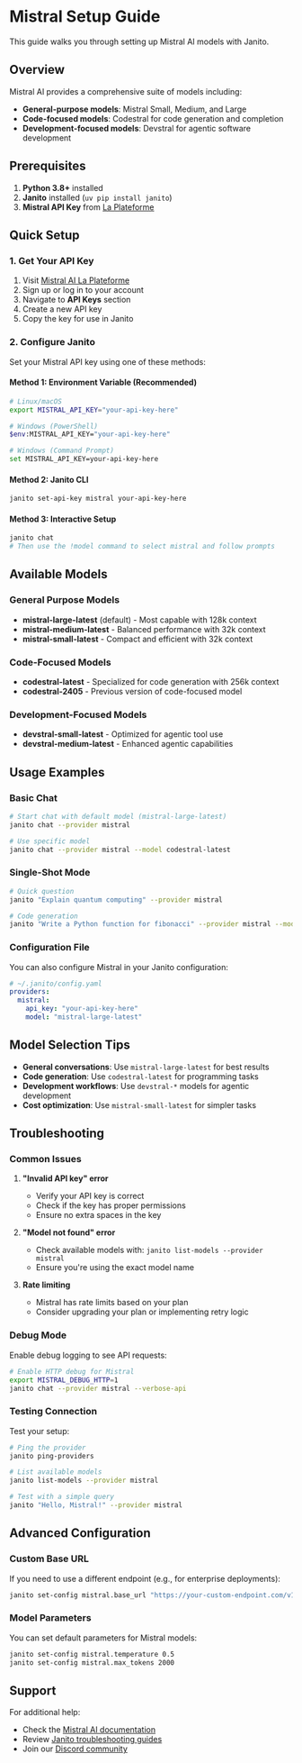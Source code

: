 # Mistral Setup Guide

This guide walks you through setting up Mistral AI models with Janito.

## Overview

Mistral AI provides a comprehensive suite of models including:
- **General-purpose models**: Mistral Small, Medium, and Large
- **Code-focused models**: Codestral for code generation and completion
- **Development-focused models**: Devstral for agentic software development

## Prerequisites

1. **Python 3.8+** installed
2. **Janito** installed (`uv pip install janito`)
3. **Mistral API Key** from [La Plateforme](https://console.mistral.ai/)

## Quick Setup

### 1. Get Your API Key

1. Visit [Mistral AI La Plateforme](https://console.mistral.ai/)
2. Sign up or log in to your account
3. Navigate to **API Keys** section
4. Create a new API key
5. Copy the key for use in Janito

### 2. Configure Janito

Set your Mistral API key using one of these methods:

#### Method 1: Environment Variable (Recommended)

```bash
# Linux/macOS
export MISTRAL_API_KEY="your-api-key-here"

# Windows (PowerShell)
$env:MISTRAL_API_KEY="your-api-key-here"

# Windows (Command Prompt)
set MISTRAL_API_KEY=your-api-key-here
```

#### Method 2: Janito CLI

```bash
janito set-api-key mistral your-api-key-here
```

#### Method 3: Interactive Setup

```bash
janito chat
# Then use the !model command to select mistral and follow prompts
```

## Available Models

### General Purpose Models
- **mistral-large-latest** (default) - Most capable with 128k context
- **mistral-medium-latest** - Balanced performance with 32k context
- **mistral-small-latest** - Compact and efficient with 32k context

### Code-Focused Models
- **codestral-latest** - Specialized for code generation with 256k context
- **codestral-2405** - Previous version of code-focused model

### Development-Focused Models
- **devstral-small-latest** - Optimized for agentic tool use
- **devstral-medium-latest** - Enhanced agentic capabilities

## Usage Examples

### Basic Chat

```bash
# Start chat with default model (mistral-large-latest)
janito chat --provider mistral

# Use specific model
janito chat --provider mistral --model codestral-latest
```

### Single-Shot Mode

```bash
# Quick question
janito "Explain quantum computing" --provider mistral

# Code generation
janito "Write a Python function for fibonacci" --provider mistral --model codestral-latest
```

### Configuration File

You can also configure Mistral in your Janito configuration:

```yaml
# ~/.janito/config.yaml
providers:
  mistral:
    api_key: "your-api-key-here"
    model: "mistral-large-latest"
```

## Model Selection Tips

- **General conversations**: Use `mistral-large-latest` for best results
- **Code generation**: Use `codestral-latest` for programming tasks
- **Development workflows**: Use `devstral-*` models for agentic development
- **Cost optimization**: Use `mistral-small-latest` for simpler tasks

## Troubleshooting

### Common Issues

1. **"Invalid API key" error**
   - Verify your API key is correct
   - Check if the key has proper permissions
   - Ensure no extra spaces in the key

2. **"Model not found" error**
   - Check available models with: `janito list-models --provider mistral`
   - Ensure you're using the exact model name

3. **Rate limiting**
   - Mistral has rate limits based on your plan
   - Consider upgrading your plan or implementing retry logic

### Debug Mode

Enable debug logging to see API requests:

```bash
# Enable HTTP debug for Mistral
export MISTRAL_DEBUG_HTTP=1
janito chat --provider mistral --verbose-api
```

### Testing Connection

Test your setup:

```bash
# Ping the provider
janito ping-providers

# List available models
janito list-models --provider mistral

# Test with a simple query
janito "Hello, Mistral!" --provider mistral
```

## Advanced Configuration

### Custom Base URL

If you need to use a different endpoint (e.g., for enterprise deployments):

```bash
janito set-config mistral.base_url "https://your-custom-endpoint.com/v1"
```

### Model Parameters

You can set default parameters for Mistral models:

```bash
janito set-config mistral.temperature 0.5
janito set-config mistral.max_tokens 2000
```

## Support

For additional help:
- Check the [Mistral AI documentation](https://docs.mistral.ai/)
- Review [Janito troubleshooting guides](guides/configuration.md)
- Join our [Discord community](https://discord.gg/janito)